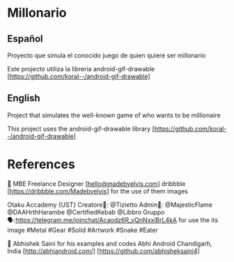 # Millonario

## Español

Proyecto que simula el conocido juego de quien quiere ser millonario

Este projecto utiliza la libreria android-gif-drawable [https://github.com/koral--/android-gif-drawable]


## English

Project that simulates the well-known game of who wants to be millionaire

This project uses the android-gif-drawable library [https://github.com/koral--/android-gif-drawable]

# References 

👥 MBE Freelance Designer [hello@madebyelvis.com] dribbble [https://dribbble.com/Madebyelvis] for the use of them images

Otaku Accademy {UST} Creatore👤: @Tizietto Admin👥: @MajesticFlame @DAAHrthHarambe @CertifiedKebab @Libbro Gruppo🗣:https://telegram.me/joinchat/Acaodz6R_vQnNxxiBrL4kA for use the its image #Metal #Gear #Solid #Artwork #Snake #Eater 

👤 Abhishek Saini for his examples and codes Abhi Android Chandigarh, India [http://abhiandroid.com/] [https://github.com/abhisheksaini4]
